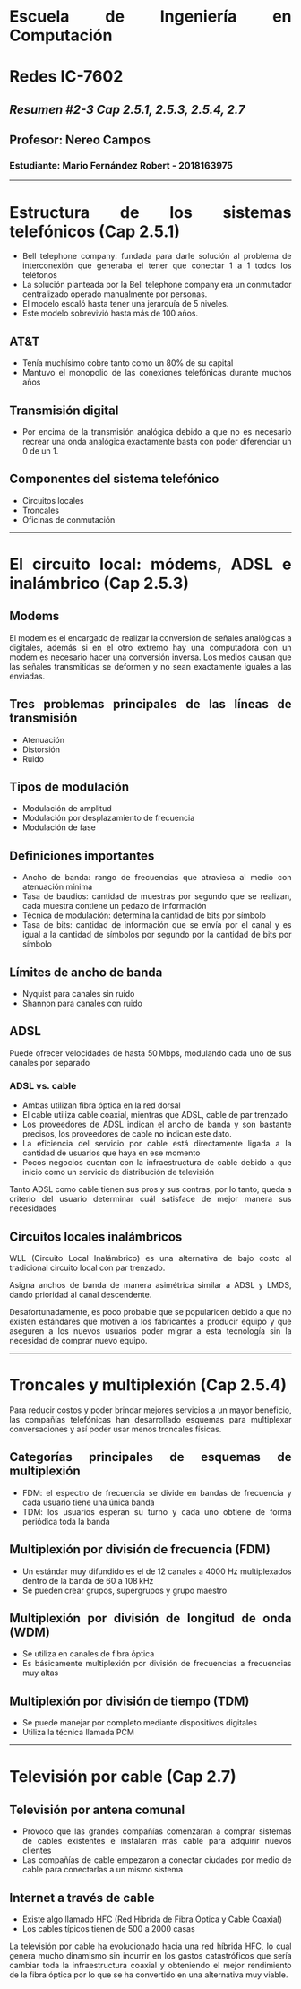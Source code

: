 
<div align="justify"> 

# Escuela de Ingeniería en Computación
# Redes IC-7602
## _Resumen #2-3 Cap 2.5.1, 2.5.3, 2.5.4, 2.7_
## Profesor: Nereo Campos
### Estudiante: Mario Fernández Robert - 2018163975
---------
# Estructura de los sistemas telefónicos (Cap 2.5.1)


- Bell telephone company: fundada para darle solución al problema de interconexión que generaba el tener que conectar 1 a 1 todos los teléfonos
- La solución planteada por la Bell telephone company era un conmutador centralizado operado manualmente por personas.
- El modelo escaló hasta tener una jerarquía de 5 niveles.
- Este modelo sobrevivió hasta más de 100 años.

## AT&T
- Tenía muchísimo cobre tanto como un 80% de su capital
- Mantuvo el monopolio de las conexiones telefónicas durante muchos años

## Transmisión digital
- Por encima de la transmisión analógica debido a que no es necesario recrear una onda analógica exactamente basta con poder diferenciar un 0 de un 1.

## Componentes del sistema telefónico
- Circuitos locales
- Troncales
- Oficinas de conmutación

-------------------
# El circuito local: módems, ADSL e inalámbrico (Cap 2.5.3)

## Modems
El modem es el encargado de realizar la conversión de señales analógicas a digitales, además si en el otro extremo hay una computadora con un modem es necesario hacer una conversión inversa.
Los medios causan que las señales transmitidas se deformen y no sean exactamente iguales a las enviadas.

## Tres problemas principales de las líneas de transmisión
- Atenuación
- Distorsión
- Ruido

## Tipos de modulación
- Modulación de amplitud
- Modulación por desplazamiento de frecuencia
- Modulación de fase

## Definiciones importantes
- Ancho de banda: rango de frecuencias que atraviesa al medio con atenuación mínima
- Tasa de baudios: cantidad de muestras por segundo que se realizan, cada muestra contiene un pedazo de información
- Técnica de modulación: determina la cantidad de bits por símbolo
- Tasa de bits: cantidad de información que se envía por el canal y es igual a la cantidad de símbolos por segundo por la cantidad de bits por símbolo

## Límites de ancho de banda
- Nyquist para canales sin ruido
- Shannon para canales con ruido

## ADSL
Puede ofrecer velocidades de hasta 50 Mbps, modulando cada uno de sus canales por separado


### ADSL vs. cable
- Ambas utilizan fibra óptica en la red dorsal
- El cable utiliza cable coaxial, mientras que ADSL, cable de par trenzado
- Los proveedores de ADSL indican el ancho de banda y son bastante precisos, los proveedores de cable no indican este dato.
- La eficiencia del servicio por cable está directamente ligada a la cantidad de usuarios que haya en ese momento
- Pocos negocios cuentan con la infraestructura de cable debido a que inicio como un servicio de distribución de televisión

Tanto ADSL como cable tienen sus pros y sus contras, por lo tanto, queda a criterio del usuario determinar cuál satisface de mejor manera sus necesidades


## Circuitos locales inalámbricos 
WLL (Circuito Local Inalámbrico) es una alternativa de bajo costo al tradicional circuito local con par trenzado.

Asigna anchos de banda de manera asimétrica similar a ADSL y LMDS, dando prioridad al canal descendente.

Desafortunadamente, es poco probable que se popularicen debido a que no existen estándares que motiven a los fabricantes a producir equipo y que aseguren a los nuevos usuarios poder migrar a esta tecnología sin la necesidad de comprar nuevo equipo.

---------

# Troncales y multiplexión (Cap 2.5.4)

Para reducir costos y poder brindar mejores servicios a un mayor beneficio, las compañías telefónicas han desarrollado esquemas para multiplexar conversaciones y así poder usar menos troncales físicas.

## Categorías principales de esquemas de multiplexión

- FDM: el espectro de frecuencia se divide en bandas de frecuencia y cada usuario tiene una única banda 
- TDM: los usuarios esperan su turno y cada uno obtiene de forma periódica toda la banda

## Multiplexión por división de frecuencia (FDM)
- Un estándar muy difundido es el de 12 canales a 4000 Hz multiplexados dentro de la banda de 60 a 108 kHz
- Se pueden crear grupos, supergrupos y grupo maestro

## Multiplexión por división de longitud de onda (WDM)
- Se utiliza en canales de fibra óptica
- Es básicamente multiplexión por división de frecuencias a frecuencias muy altas

## Multiplexión por división de tiempo (TDM)
- Se puede manejar por completo mediante dispositivos digitales
- Utiliza la técnica llamada PCM
---------

# Televisión por cable (Cap 2.7)

## Televisión por antena comunal
- Provoco que las grandes compañías comenzaran a comprar sistemas de cables existentes e instalaran más cable para adquirir nuevos clientes
- Las compañías de cable empezaron a conectar ciudades por medio de cable para conectarlas a un mismo sistema

## Internet a través de cable
- Existe algo llamado HFC (Red Híbrida de Fibra Óptica y Cable Coaxial)
- Los cables típicos tienen de 500 a 2000 casas

La televisión por cable ha evolucionado hacia una red híbrida HFC, lo cual genera mucho dinamismo sin incurrir en los gastos catastróficos que sería cambiar toda la infraestructura coaxial y obteniendo el mejor rendimiento de la fibra óptica por lo que se ha convertido en una alternativa muy viable.

</div>